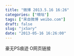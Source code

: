 ```yaml
---
title: "微博 2013.5.16 16:26"
categories: ["嘀咕"]
tags: ["来自微博 weibo.com"]
draft: false
slug: "jxSary"
date: "2013-05-16 16:26:00"
---
```


<p>豪无PS痕迹 O网页链接 ​​​​</p>
